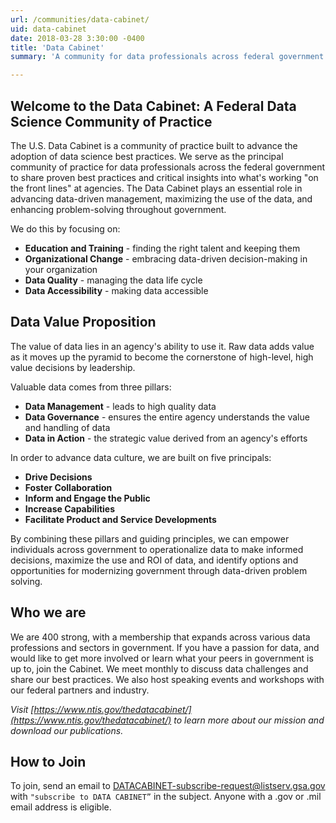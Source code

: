 ```yaml
---
url: /communities/data-cabinet/
uid: data-cabinet
date: 2018-03-28 3:30:00 -0400
title: 'Data Cabinet'
summary: 'A community for data professionals across federal government to share proven best practices and critical insights.'

---
```


## Welcome to the Data Cabinet: A Federal Data Science Community of Practice

The U.S. Data Cabinet is a community of practice built to advance the adoption of data science best practices. We serve as the principal community of practice for data professionals across the federal government to share proven best practices and critical insights into what's working "on the front lines" at agencies. The Data Cabinet plays an essential role in advancing data-driven management, maximizing the use of the data, and enhancing problem-solving throughout government.

We do this by focusing on:

- **Education and Training** - finding the right talent and keeping them 
- **Organizational Change** - embracing data-driven decision-making in your organization 
- **Data Quality** - managing the data life cycle 
- **Data Accessibility** - making data accessible 

## Data Value Proposition

The value of data lies in an agency's ability to use it. Raw data adds value as it moves up the pyramid to become the cornerstone of high-level, high value decisions by leadership.

Valuable data comes from three pillars:

- **Data Management** - leads to high quality data
- **Data Governance** - ensures the entire agency understands the value and handling of data
- **Data in Action** - the strategic value derived from an agency's efforts

In order to advance data culture, we are built on five principals:

- **Drive Decisions**
- **Foster Collaboration**
- **Inform and Engage the Public**
- **Increase Capabilities**
- **Facilitate Product and Service Developments**

By combining these pillars and guiding principles, we can empower individuals across government to operationalize data to make informed decisions, maximize the use and ROI of data, and identify options and opportunities for modernizing government through data-driven problem solving.

## Who we are

We are 400 strong, with a membership that expands across various data professions and sectors in government. If you have a passion for data, and would like to get more involved or learn what your peers in government is up to, join the Cabinet. We meet monthly to discuss data challenges and share our best practices. We also host speaking events and workshops with our federal partners and industry.

_Visit [https://www.ntis.gov/thedatacabinet/](https://www.ntis.gov/thedatacabinet/) to learn more about our mission and download our publications._

## How to Join

To join, send an email to [DATACABINET-subscribe-request@listserv.gsa.gov](mailto:DATACABINET-subscribe-request@listserv.gsa.gov?subject=subscribe%20to%20DATA%20CABINET) with `"subscribe to DATA CABINET”` in the subject. Anyone with a .gov or .mil email address is eligible.
